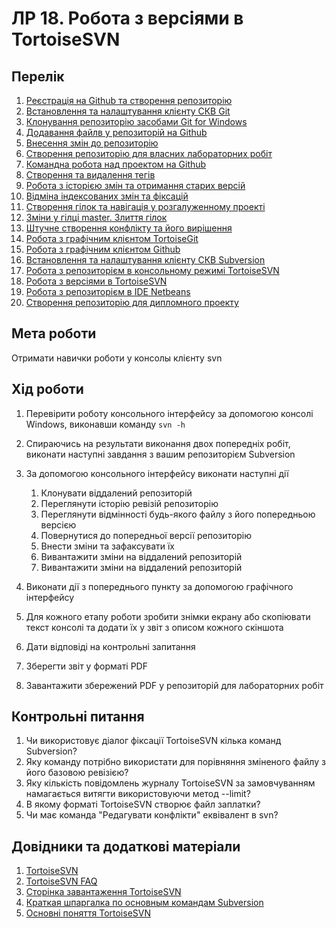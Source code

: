 # ЛР 18. Робота з версіями в TortoiseSVN

## Перелік

1. [Реєстрація на Github та створення репозиторію](lab-01.md)
2. [Встановлення та налаштування клієнту СКВ Git](lab-02.md)
3. [Клонування репозиторію засобами Git for Windows](lab-03.md)
4. [Додавання файлв у репозиторій на Github ](lab-04.md)
5. [Внесення змін до репозиторію](lab-05.md)
6. [Створення репозиторію для власних лабораторних робіт](lab-06.md)
7. [Командна робота над проектом на Github ](lab-07.md)
8. [Створення та видалення тегів](lab-08.md)
9. [Робота з історією змін та отримання старих версій](lab-09.md)
10. [Відміна індексованих змін та фіксацій](lab-10.md)
11. [Створення гілок та навігація у розгалуженному проекті](lab-11.md)
12. [Зміни у гілці master. Злиття гілок](lab-12.md)
13. [Штучне створення конфлікту та його вирішення](lab-13.md)
14. [Робота з графічним клієнтом TortoiseGit](lab-14.md)
15. [Робота з графічним клієнтом Github](lab-15.md)
16. [Встановлення та налаштування клієнту СКВ Subversion](lab-16.md)
17. [Робота з репозиторієм в консольному режимі TortoiseSVN](lab-17.md)
18. [Робота з версіями в TortoiseSVN](lab-18.md)
19. [Робота з репозиторієм в IDE Netbeans](lab-19.md)
20. [Створення репозиторію для дипломного проекту](lab-20.md)

## Мета роботи

Отримати навички роботи у консолы клієнту svn

## Хід роботи

1.  Перевірити роботу консольного інтерфейсу за допомогою консолі Windows, виконавши команду `svn -h`
2.  Спираючись на результати виконання двох попередніх робіт, виконати наступні завдання з вашим репозиторієм Subversion
3.  За допомогою консольного інтерфейсу виконати наступні дії

    1.  Клонувати віддалений репозиторій
    2.  Переглянути історію ревізій репозиторію
    3.  Переглянути відмінності будь-якого файлу з його попередньою версією
    4.  Повернутися до попередньої версії репозиторію
    5.  Внести зміни та зафаксувати їх
    6.  Вивантажити зміни на віддалений репозиторій
    7.  Вивантажити зміни на віддалений репозиторій

4.  Виконати дії з попереднього пункту за допомогою графічного інтерфейсу
5.  Для кожного етапу роботи зробити знімки екрану або скопіювати текст консолі та додати їх у звіт з описом кожного скіншота
6.  Дати відповіді на контрольні запитання
7.  Зберегти звіт у форматі PDF
8.  Завантажити збережений PDF у репозиторій для лабораторних робіт

## Контрольні питання

1.  Чи використовує діалог фіксації TortoiseSVN кілька команд Subversion?
2.  Яку команду потрібно використати для порівняння зміненого файлу з його базовою ревізією?
3.  Яку кількість повідомлень журналу TortoiseSVN за замовчуванням намагається витягти використовуючи метод --limit?
4.  В якому форматі TortoiseSVN створює файл заплатки?
5.  Чи має команда "Pедагувати конфлікти" еквівалент в svn?

## Довідники та додаткові матеріали

1.  [TortoiseSVN](https://tortoisesvn.net/)
2.  [TortoiseSVN FAQ](https://tortoisesvn.net/faq.html)
3.  [Сторінка завантаження TortoiseSVN](https://tortoisesvn.net/downloads.html)
4.  [Краткая шпаргалка по основным командам Subversion](https://eax.me/svn-commands/)
5.  [Основні поняття TortoiseSVN](https://betacode.net/10261/install-and-use-tortoise-svn)
